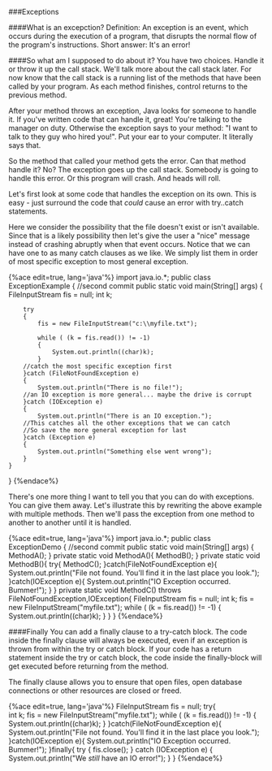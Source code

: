 <!--djw:done-->
###Exceptions

####What is an excepction?
Definition: An exception is an event, which occurs during the execution of a program, that disrupts the normal flow of the program's instructions. Short answer: It's an error!

####So what am I supposed to do about it?
You have two choices. Handle it or throw it up the call stack. We'll talk more about the call stack later. For now know that the call stack is a running list of the methods that have been called by your program. As each method finishes, control returns to the previous method.

After your method throws an exception, Java looks for someone to handle it. If you've written code that can handle it, great! You're talking to the manager on duty. Otherwise the exception says to your method: "I want to talk to they guy who hired you!". Put your ear to your computer. It literally says that. 

So the method that called your method gets the error. Can that method handle it? No? The exception goes up the call stack. Somebody is going to handle this error. Or this program will crash. And heads will roll.

Let's first look at some code that handles the exception on its own. This is easy - just surround the code that *could* cause an error with try..catch statements.

Here we consider the possibility that the file doesn't exist or isn't available. Since that is a likely possibility then let's give the user a "nice" message instead of crashing abruptly when that event occurs. Notice that we can have one to as many catch clauses as we like. We simply list them in order of most specific exception to most general exception.

{%ace edit=true, lang='java'%}
import java.io.*;
public class ExceptionExample {
//second commit
	public static void main(String[] args) {
		FileInputStream fis = null;
		int k;
		
		try
		{
			fis = new FileInputStream("c:\\myfile.txt");
						
			while ( (k = fis.read()) != -1)
			{
				System.out.println((char)k);
			}
		//catch the most specific exception first	
		}catch (FileNotFoundException e)
		{
			System.out.println("There is no file!");
		//an IO exception is more general... maybe the drive is corrupt
		}catch (IOException e)
		{
			System.out.println("There is an IO exception.");
		//This catches all the other exceptions that we can catch
		//So save the more general exception for last
		}catch (Exception e)
		{
		    System.out.println("Something else went wrong");
		}
	}
}
{%endace%}

There's one more thing I want to tell you that you can do with exceptions. You can give them away.
Let's illustrate this by rewriting the above example with multiple methods. Then we'll pass the exception from one method to another to another until it is handled.

{%ace edit=true, lang='java'%}
import java.io.*;
public class ExceptionDemo {
//second commit
	public static void main(String[] args) {
		MethodA();
	}
	private static void MethodA(){
		MethodB();
	}
	private static void MethodB(){
		try{
			MethodC();
		}catch(FileNotFoundException e){
			System.out.println("File not found. You'll find it in the last place you look.");
		}catch(IOException e){
		    System.out.println("IO Exception occurred. Bummer!");
		}
	}
	private static void MethodC() throws FileNotFoundException,IOException{
		FileInputStream fis = null;
		int k;
		fis = new FileInputStream("myfile.txt");
			while ( (k = fis.read()) != -1)
			{
				System.out.println((char)k);
			}
			}
}
{%endace%}

####Finally
You can add a finally clause to a try-catch block. The code inside the finally clause will always be executed, even if an exception is thrown from within the try or catch block. If your code has a return statement inside the try or catch block, the code inside the finally-block will get executed before returning from the method. 

The finally clause allows you to ensure that open files, open database connections or other resources are closed or freed.

{%ace edit=true, lang='java'%}
FileInputStream fis = null;
		try{		
				int k;
				fis = new FileInputStream("myfile.txt");
					while ( (k = fis.read()) != -1)
					{
						System.out.println((char)k);
					}
		}catch(FileNotFoundException e){
			System.out.println("File not found. You'll find it in the last place you look.");
		}catch(IOException e){
		    System.out.println("IO Exception occurred. Bummer!");
		}finally{
			try {
				fis.close();
			} catch (IOException e) {
		        System.out.println("We *still* have an IO error!");
			}
		}
{%endace%}
